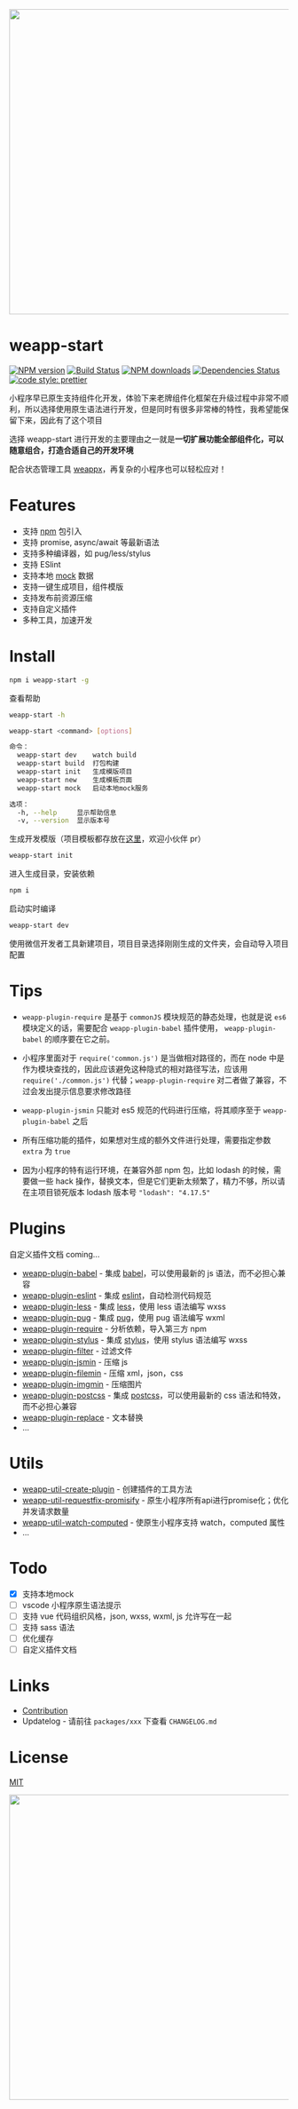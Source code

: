 
<div align=center>
<image src='./assets/1526620785154.jpg' width="550">
</div>

# weapp-start

[![NPM version](https://img.shields.io/npm/v/weapp-start.svg?style=flat)](https://npmjs.org/package/weapp-start)
[![Build Status](https://travis-ci.org/tolerance-go/weapp-start.svg?branch=master)](https://travis-ci.org/tolerance-go/weapp-start)
[![NPM downloads](http://img.shields.io/npm/dm/weapp-start.svg?style=flat)](https://npmjs.org/package/weapp-start)
[![Dependencies Status](https://david-dm.org/tolerance-go/weapp-start/status.svg)](https://david-dm.org/tolerance-go/weapp-start)
[![code style: prettier](https://img.shields.io/badge/code_style-prettier-ff69b4.svg)](https://github.com/prettier/prettier)

小程序早已原生支持组件化开发，体验下来老牌组件化框架在升级过程中非常不顺利，所以选择使用原生语法进行开发，但是同时有很多非常棒的特性，我希望能保留下来，因此有了这个项目

选择 weapp-start 进行开发的主要理由之一就是**一切扩展功能全部组件化，可以随意组合，打造合适自己的开发环境**

配合状态管理工具 [weappx](https://github.com/tolerance-go/weappx)，再复杂的小程序也可以轻松应对！

# Features

* 支持 [npm](https://www.npmjs.com/) 包引入
* 支持 promise, async/await 等最新语法
* 支持多种编译器，如 pug/less/stylus
* 支持 ESlint
* 支持本地 [mock](https://github.com/tolerance-go/weapp-start/blob/master/docs/mock.md) 数据
* 支持一键生成项目，组件模版
* 支持发布前资源压缩
* 支持自定义插件
* 多种工具，加速开发

# Install

```bash
npm i weapp-start -g
```

查看帮助

```bash
weapp-start -h
```

```bash
weapp-start <command> [options]

命令：
  weapp-start dev    watch build
  weapp-start build  打包构建
  weapp-start init   生成模版项目
  weapp-start new    生成模板页面
  weapp-start mock   启动本地mock服务

选项：
  -h, --help     显示帮助信息                                             [布尔]
  -v, --version  显示版本号                                               [布尔]
```

生成开发模版（项目模板都存放在[这里](https://github.com/tolerance-go/weapp-start-templates)，欢迎小伙伴 pr）

```bash
weapp-start init
```

进入生成目录，安装依赖

```bash
npm i
```

启动实时编译

```bash
weapp-start dev
```

使用微信开发者工具新建项目，项目目录选择刚刚生成的文件夹，会自动导入项目配置

# Tips

- `weapp-plugin-require` 是基于 `commonJS` 模块规范的静态处理，也就是说 `es6` 模块定义的话，需要配合 `weapp-plugin-babel` 插件使用，
`weapp-plugin-babel` 的顺序要在它之前。

- 小程序里面对于 `require('common.js')` 是当做相对路径的，而在 node 中是作为模块查找的，因此应该避免这种隐式的相对路径写法，应该用 `require('./common.js')` 代替；`weapp-plugin-require` 对二者做了兼容，不过会发出提示信息要求修改路径

- `weapp-plugin-jsmin` 只能对 es5 规范的代码进行压缩，将其顺序至于 `weapp-plugin-babel` 之后

- 所有压缩功能的插件，如果想对生成的额外文件进行处理，需要指定参数 `extra` 为 `true`

- 因为小程序的特有运行环境，在兼容外部 npm 包，比如 lodash 的时候，需要做一些 hack 操作，替换文本，但是它们更新太频繁了，精力不够，所以请在主项目锁死版本 lodash 版本号 `"lodash": "4.17.5"`

# Plugins

自定义插件文档 coming...

* [weapp-plugin-babel](https://github.com/tolerance-go/weapp-start/tree/master/packages/weapp-plugin-babel) - 集成 [babel](https://github.com/babel/babel)，可以使用最新的 js 语法，而不必担心兼容
* [weapp-plugin-eslint](https://github.com/tolerance-go/weapp-start/tree/master/packages/weapp-plugin-eslint) - 集成 [eslint](https://github.com/eslint/eslint)，自动检测代码规范
* [weapp-plugin-less](https://github.com/tolerance-go/weapp-start/tree/master/packages/weapp-plugin-less) - 集成 [less](https://github.com/less/less.js)，使用 less 语法编写 wxss
* [weapp-plugin-pug](https://github.com/tolerance-go/weapp-start/tree/master/packages/weapp-plugin-pug) - 集成 [pug](https://github.com/pugjs/pug)，使用 pug 语法编写 wxml
* [weapp-plugin-require](https://github.com/tolerance-go/weapp-start/tree/master/packages/weapp-plugin-require) - 分析依赖，导入第三方 npm
* [weapp-plugin-stylus](https://github.com/tolerance-go/weapp-start/tree/master/packages/weapp-plugin-stylus) - 集成 [stylus](https://github.com/stylus/stylus)，使用 stylus 语法编写 wxss
* [weapp-plugin-filter](https://github.com/tolerance-go/weapp-start/tree/master/packages/weapp-plugin-filter) - 过滤文件
* [weapp-plugin-jsmin](https://github.com/tolerance-go/weapp-start/tree/master/packages/weapp-plugin-jsmin) - 压缩 js
* [weapp-plugin-filemin](https://github.com/tolerance-go/weapp-start/tree/master/packages/weapp-plugin-filemin) - 压缩 xml，json，css
* [weapp-plugin-imgmin](https://github.com/tolerance-go/weapp-start/tree/master/packages/weapp-plugin-imgmin) - 压缩图片
* [weapp-plugin-postcss](https://github.com/tolerance-go/weapp-start/tree/master/packages/weapp-plugin-postcss) - 集成 [postcss](https://github.com/postcss/postcss)，可以使用最新的 css 语法和特效，而不必担心兼容
* [weapp-plugin-replace](https://github.com/tolerance-go/weapp-start/tree/master/packages/weapp-plugin-replace) - 文本替换
* ...

# Utils

* [weapp-util-create-plugin](https://github.com/tolerance-go/weapp-start/tree/master/packages/weapp-util-create-plugin) - 创建插件的工具方法
* [weapp-util-requestfix-promisify](https://github.com/tolerance-go/weapp-start/tree/master/packages/weapp-util-requestfix-promisify) - 原生小程序所有api进行promise化；优化并发请求数量
* [weapp-util-watch-computed](https://github.com/tolerance-go/weapp-start/tree/master/packages/weapp-util-watch-computed) - 使原生小程序支持 watch，computed 属性
* ...

# Todo

- [x] 支持本地mock
- [ ] vscode 小程序原生语法提示
- [ ] 支持 vue 代码组织风格，json, wxss, wxml, js 允许写在一起
- [ ] 支持 sass 语法
- [ ] 优化缓存
- [ ] 自定义插件文档

# Links

* [Contribution](https://github.com/tolerance-go/blog/issues/1#issue-313932480)
* Updatelog - 请前往 `packages/xxx` 下查看 `CHANGELOG.md`

# License

[MIT](https://tldrlegal.com/license/mit-license)

<div align=center>
<image src='./assets/star.jpeg' width="550">
</div>
